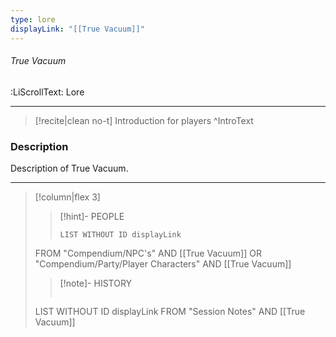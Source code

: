 ```yaml
---
type: lore
displayLink: "[[True Vacuum]]"
---
```


###### True Vacuum
<span class="sub2">:LiScrollText: Lore</span>
___

> [!recite|clean no-t]
>	Introduction for players
>^IntroText

### Description
Description of True Vacuum.

---

> [!column|flex 3]
>>[!hint]- PEOPLE
>>```dataview
>>LIST WITHOUT ID displayLink
>FROM "Compendium/NPC's" AND [[True Vacuum]] OR "Compendium/Party/Player Characters" AND  [[True Vacuum]]
>
>>[!note]- HISTORY
>>```dataview
>LIST WITHOUT ID displayLink
>FROM "Session Notes" AND [[True Vacuum]]
